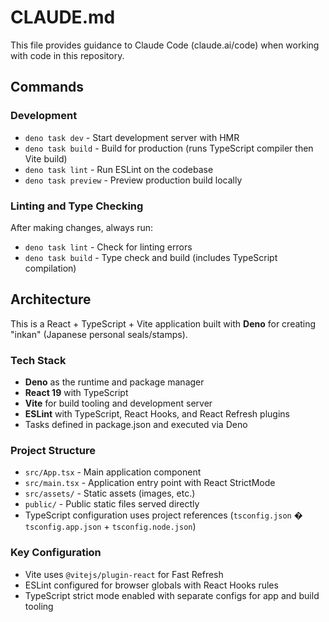 # CLAUDE.md

This file provides guidance to Claude Code (claude.ai/code) when working with code in this repository.

## Commands

### Development
- `deno task dev` - Start development server with HMR
- `deno task build` - Build for production (runs TypeScript compiler then Vite build)
- `deno task lint` - Run ESLint on the codebase
- `deno task preview` - Preview production build locally

### Linting and Type Checking
After making changes, always run:
- `deno task lint` - Check for linting errors
- `deno task build` - Type check and build (includes TypeScript compilation)

## Architecture

This is a React + TypeScript + Vite application built with **Deno** for creating "inkan" (Japanese personal seals/stamps).

### Tech Stack
- **Deno** as the runtime and package manager
- **React 19** with TypeScript
- **Vite** for build tooling and development server
- **ESLint** with TypeScript, React Hooks, and React Refresh plugins
- Tasks defined in package.json and executed via Deno

### Project Structure
- `src/App.tsx` - Main application component
- `src/main.tsx` - Application entry point with React StrictMode
- `src/assets/` - Static assets (images, etc.)
- `public/` - Public static files served directly
- TypeScript configuration uses project references (`tsconfig.json` � `tsconfig.app.json` + `tsconfig.node.json`)

### Key Configuration
- Vite uses `@vitejs/plugin-react` for Fast Refresh
- ESLint configured for browser globals with React Hooks rules
- TypeScript strict mode enabled with separate configs for app and build tooling